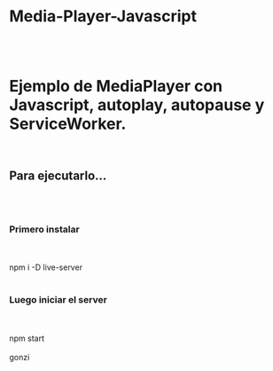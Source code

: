# Media-Player-Javascript
<br><br>
<h1> Ejemplo de MediaPlayer con Javascript, autoplay, autopause y ServiceWorker.
<br><br>
<h2>Para ejecutarlo... </h2>
<br><br>
<h3> Primero instalar  </h3>
<br><br>
 npm i -D live-server
<br><br>
<h3>Luego iniciar el server</h3>
<br><br>
npm start
<br><br>
 gonzi
 


 
